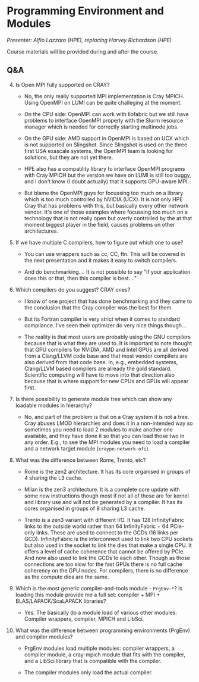 # Programming Environment and Modules

*Presenter: Alfio Lazzaro (HPE), replacing Harvey Richardson (HPE)*

Course materials will be provided during and after the course.

<!--
-   Slides available on LUMI as:
    -   `/appl/local/training/4day-20231003/files/LUMI-4day-20231003-1_02_Programming_Environment_and_Modules.pdf`
    -   `/project/project_465000644/slides/HPE/02_PE_and_Modules.pdf` (temporary, for the lifetime of the project)
-   Recording available on LUMI as:
    `/appl/local/training/4day-20231003/recordings/1_02_Programming_Environment_and_Modules.mp4`

These materials can only be distributed to actual users of LUMI (active user account).
-->

## Q&A

4. Is Open MPI fully supported on CRAY?

    -   No, the only really supported MPI implementation is Cray   MPICH. Using OpenMPI on LUMI can be quite challeging at the moment.

    -   On the CPU side: OpenMPI can work with libfabric but we still have problems to interface OpenMPI properly with the Slurm resource manager which is needed for correctly starting multinode jobs.

    -   On the GPU side: AMD support in OpenMPI is based on UCX which is not supported on Slingshot. Since Slingshot is used on the three first USA exascale systems, the OpenMPI team is looking for solutions, but they are not yet there.

    -   HPE also has a compatility library to interface OpenMPI programs with Cray MPICH but the version we have on LUMI is still too buggy, and I don't know (I doubt actually) that it supports GPU-aware MPI.

    -   But blame the OpenMPI guys for focussing too much on a library which is too much controlled by NVIDIA (UCX). It is not only HPE Cray that has problems with this, but basically every other network vendor. It's one of those examples where focussing too much on a technology that is not really open but overly controlled by the at that moment biggest player in the field, causes problems on other architectures.


5. If we have multiple C compilers, how to figure out which one to use?

    -   You can use wrappers such as cc, CC, ftn. This will be covered in the next presentation and it makes it easy to switch compilers.

    -   And do benchmarking.... It is not possible to say "if your application does this or that, then this compiler is best...."

6. Which compilers do you suggest? CRAY ones?

    -   I know of one project that has done benchmarking and they came to the conclusion that the Cray compiler was the best for them.

    -   But its Fortran compiler is very strict when it comes to standard compliance. I've seen their optimizer do very nice things though...

   -    The reality is that most users are probably using the GNU compilers because that is what they are used to. It is important to note thought that GPU compilers for NVIDIA, AMD and Intel GPUs are all derived from a Clang/LLVM code base and that most vendor compilers are also derived from that code base. In, e.g., embedded systems, Clang/LLVM based compilers are already the gold standard. Scientific computing will have to move into that direction also because that is where support for new CPUs and GPUs will appear first.

7.  Is there possibility to generate module tree which can show any loadable modules in hierarchy?

    -   No, and part of the problem is that on a Cray system it is not a tree. Cray abuses LMOD hierarchies and does it in a non-intended way so sometimes you need to load 2 modules to make another one available, and they have done it so that you can load those two in any order. E.g., to see the MPI modules you need to load a compiler and a network target module (`craype-network-ofi`).

8.  What was the difference between Rome, Trento, etc?

    -   Rome is the zen2 architecture. It has its core organised in groups of 4 sharing the L3 cache.

    -   Milan is the zen3 architecture. It is a complete core update with some new instructions though most if not all of those are for kernel and library use and will not be generated by a compiler. It has its cores organised in groups of 8 sharing L3 cache.

    -   Trento is a zen3 variant with different I/O. It has 128 InfinityFabric links to the outside world rather than 64 InfinityFabric + 64 PCIe-only links. These are used to connect to the GCDs (16 links per GCD). InfinityFabric is the interconnect used to link two CPU sockets but also used in the socket to link the dies that make a single CPU. It offers a level of cache coherence that cannot be offered by PCIe. And now also used to link the GCDs to each other. Though as those connections are too slow for the fast GPUs there is no full cache coherency on the GPU nodes. For compilers, there is no difference as the compute dies are the same.

9.  Which is the most generic compiler-and-tools module - `PrgEnv-*`? Is loading this module provide me a full set: compiler + MPI + BLAS/LAPACK/ScaLAPACK libraries?

    -   Yes. The basically do a module load of various other modules: Compiler wrappers, compiler, MPICH and LibSci.

10. What was the difference between programming environments (PrgEnv) and compiler modules?

    -   PrgEnv modules load multiple modules: compiler wrappers, a compiler module, a cray-mpich module that fits with the compiler, and a LibSci library that is compatible with the compiler.

    -   The compiler modules only load the actual compiler.


